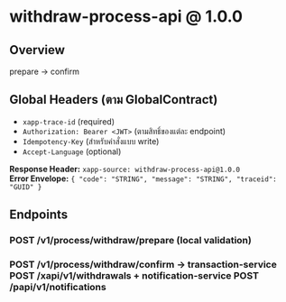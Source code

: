 # withdraw-process-api @ 1.0.0

## Overview
prepare → confirm

## Global Headers (ตาม GlobalContract)
- `xapp-trace-id` (required)
- `Authorization: Bearer <JWT>` (ตามสิทธิ์ของแต่ละ endpoint)
- `Idempotency-Key` (สำหรับคำสั่งแบบ write)
- `Accept-Language` (optional)

**Response Header:** `xapp-source: withdraw-process-api@1.0.0`  
**Error Envelope:** `{ "code": "STRING", "message": "STRING", "traceid": "GUID" }`

## Endpoints
### POST /v1/process/withdraw/prepare (local validation)
### POST /v1/process/withdraw/confirm → transaction-service POST /xapi/v1/withdrawals + notification-service POST /papi/v1/notifications
